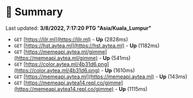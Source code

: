 # 📖 Summary
Last updated: **3/8/2022, 7:17:20 PTG "Asia/Kuala_Lumpur"**

- `GET` [https://lilr.ml](https://lilr.ml) - **Up** (2828ms)
- `GET` [https://hst.aytea.ml](https://hst.aytea.ml) - **Up** (1182ms)
- `GET` [https://memeapi.aytea.ml/gimme](https://memeapi.aytea.ml/gimme) - **Up** (541ms)
- `GET` [https://color.aytea.ml/4b31d6.png](https://color.aytea.ml/4b31d6.png) - **Up** (1610ms)
- `GET` [https://memeapi.aytea.ml](https://memeapi.aytea.ml) - **Up** (143ms)
- `GET` [https://memeapi.aytea14.repl.co/gimme](https://memeapi.aytea14.repl.co/gimme) - **Up** (1115ms)
